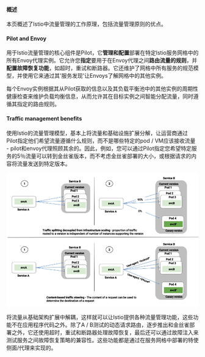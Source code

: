 #### 概述

本页概述了Istio中流量管理的工作原理，包括流量管理原则的优点。

#### Pilot and Envoy

用于Istio流量管理的核心组件是Pilot，它**管理和配置**部署在特定Istio服务网格中的所有Envoy代理实例。它允许您**指定**要用于在Envoy代理之间**路由流量的规则**，并**配置故障恢复功能**，如超时，重试和断路器。它还维护了网格中所有服务的规范模型，并使用它来通过其'服务发现'让Envoys了解网格中的其他实例。

每个Envoy实例根据其从Pilot获取的信息以及其负载平衡池中的其他实例的周期性健康检查来维护负载均衡信息，从而允许其在目标实例之间智能分配流量，同时遵循其指定的路由规则。

#### Traffic management benefits

使用Istio的流量管理模型，基本上将流量和基础设施扩展分解，让运营商通过Pilot指定他们希望流量遵循什么规则，而不是哪些特定的pod / VM应该接收流量 - pilot和envoy代理照顾其余的。因此，例如，您可以通过Pilot指定您希望特定服务的5％流量可以转到金丝雀版本，而不考虑金丝雀部署的大小，或根据请求的内容将流量发送到特定版本。

![](/assets/TrafficManagementOverview.png)

将流量从基础架构扩展中解耦，这样就可以让Istio提供各种流量管理功能，这些功能不在应用程序代码之外。除了A / B测试的动态请求路由，逐步推出和金丝雀部署之外，它还使用超时，重试和断路器处理故障恢复，最后还可以通过故障注入来测试服务之间故障恢复策略的兼容性。这些功能都是通过在服务网格中部署的特使侧面/代理来实现的。


